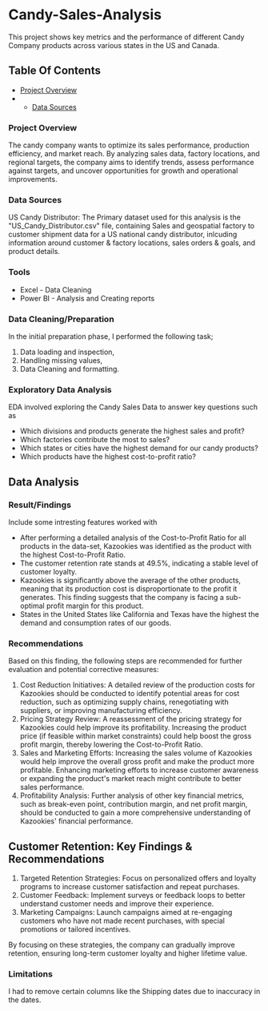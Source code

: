 # Candy-Sales-Analysis
This project shows key metrics and the performance of different Candy Company products across various states in the US and Canada.

## Table Of Contents
- [Project Overview](project-overview)
- - [Data Sources](data-sources)

### Project Overview
The candy company wants to optimize its sales performance, production efficiency, and market reach. By analyzing sales data, factory locations, and regional targets, the company aims to identify trends, assess performance against targets, and uncover opportunities for growth and operational improvements.

### Data Sources
US Candy Distributor: The Primary dataset used for this analysis is the "US_Candy_Distributor.csv" file, containing Sales and geospatial factory to customer shipment data for a US national candy distributor, inlcuding information around customer & factory locations, sales orders & goals, and product details.

### Tools
- Excel - Data Cleaning
- Power BI - Analysis and Creating reports

### Data Cleaning/Preparation
  In the initial preparation phase, I performed the following task;
  1. Data loading and inspection,
  2. Handling missing values,
  3. Data Cleaning and formatting.

### Exploratory Data Analysis
EDA involved exploring the Candy Sales Data to answer key questions such as
- Which divisions and products generate the highest sales and profit?
- Which factories contribute the most to sales?
- Which states or cities have the highest demand for our candy products?
- Which products have the highest cost-to-profit ratio?

## Data Analysis
### Result/Findings
Include some intresting features worked with
- After performing a detailed analysis of the Cost-to-Profit Ratio for all products in the data-set, Kazookies was identified as the product with the highest Cost-to-Profit Ratio.
- The customer retention rate stands at 49.5%, indicating a stable level of customer loyalty.
- Kazookies is significantly above the average of the other products, meaning that its production cost is disproportionate to the profit it generates. This finding suggests that the company is facing a sub-optimal profit margin for this product.
- States in the United States like California and Texas have the highest the demand and consumption rates of our goods.

### Recommendations 
Based on this finding, the following steps are recommended for further evaluation and potential corrective measures:
1. Cost Reduction Initiatives: A detailed review of the production costs for Kazookies should be conducted to identify potential areas for cost reduction, such as optimizing supply chains, renegotiating with suppliers, or improving manufacturing efficiency.
2. Pricing Strategy Review: A reassessment of the pricing strategy for Kazookies could help improve its profitability. Increasing the product price (if feasible within market constraints) could help boost the gross profit margin, thereby lowering the Cost-to-Profit Ratio.
3. Sales and Marketing Efforts: Increasing the sales volume of Kazookies would help improve the overall gross profit and make the product more profitable. Enhancing marketing efforts to increase customer awareness or expanding the product's market reach might contribute to better sales performance.
4. Profitability Analysis: Further analysis of other key financial metrics, such as break-even point, contribution margin, and net profit margin, should be conducted to gain a more comprehensive understanding of Kazookies' financial performance.

## Customer Retention: Key Findings & Recommendations
1. Targeted Retention Strategies: Focus on personalized offers and loyalty programs to increase customer satisfaction and repeat purchases.
2. Customer Feedback: Implement surveys or feedback loops to better understand customer needs and improve their experience.
3. Marketing Campaigns: Launch campaigns aimed at re-engaging customers who have not made recent purchases, with special promotions or tailored incentives.

By focusing on these strategies, the company can gradually improve retention, ensuring long-term customer loyalty and higher lifetime value.

### Limitations
I had to remove certain columns like the Shipping dates due to inaccuracy in the dates.
